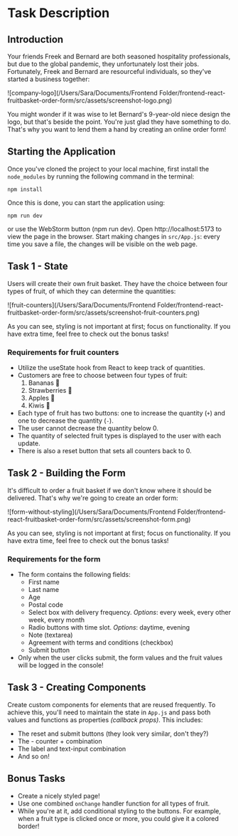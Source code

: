 # Task Description

## Introduction
Your friends Freek and Bernard are both seasoned hospitality professionals, but due to the global pandemic, they unfortunately lost their jobs. Fortunately, Freek and Bernard are resourceful individuals, so they've started a business together:

![company-logo](/Users/Sara/Documents/Frontend Folder/frontend-react-fruitbasket-order-form/src/assets/screenshot-logo.png)

You might wonder if it was wise to let Bernard's 9-year-old niece design the logo, but that's beside the point. You're just glad they have something to do. That's why you want to lend them a hand by creating an online order form!

## Starting the Application
Once you've cloned the project to your local machine, first install the `node_modules` by running the following command in the terminal:

`npm install`

Once this is done, you can start the application using:

`npm run dev`

or use the WebStorm button (npm run dev). Open http://localhost:5173 to view the page in the browser. Start making changes in `src/App.js`: every time you save a file, the changes will be visible on the web page.

## Task 1 - State
Users will create their own fruit basket. They have the choice between four types of fruit, of which they can determine the quantities:

![fruit-counters](/Users/Sara/Documents/Frontend Folder/frontend-react-fruitbasket-order-form/src/assets/screenshot-fruit-counters.png)

As you can see, styling is not important at first; focus on functionality. If you have extra time, feel free to check out the bonus tasks!

### Requirements for fruit counters
* Utilize the useState hook from React to keep track of quantities.
* Customers are free to choose between four types of fruit:
    1. Bananas 🍌
    2. Strawberries 🍓
    3. Apples 🍏
    4. Kiwis 🥝
* Each type of fruit has two buttons: one to increase the quantity (`+`) and one to decrease the quantity (`-`).
* The user cannot decrease the quantity below 0.
* The quantity of selected fruit types is displayed to the user with each update.
* There is also a reset button that sets all counters back to 0.

## Task 2 - Building the Form
It's difficult to order a fruit basket if we don't know where it should be delivered. That's why we're going to create an order form:

![form-without-styling](/Users/Sara/Documents/Frontend Folder/frontend-react-fruitbasket-order-form/src/assets/screenshot-form.png)

As you can see, styling is not important at first; focus on functionality. If you have extra time, feel free to check out the bonus tasks!

### Requirements for the form
* The form contains the following fields:
    * First name
    * Last name
    * Age
    * Postal code
    * Select box with delivery frequency. _Options_: every week, every other week, every month
    * Radio buttons with time slot. _Options_: daytime, evening
    * Note (textarea)
    * Agreement with terms and conditions (checkbox)
    * Submit button
* Only when the user clicks submit, the form values and the fruit values will be logged in the console!

## Task 3 - Creating Components
Create custom components for elements that are reused frequently. To achieve this, you'll need to maintain the state in `App.js` and pass both values and functions as properties _(callback props)_. This includes:
* The reset and submit buttons (they look very similar, don't they?)
* The - counter + combination
* The label and text-input combination
* And so on!

## Bonus Tasks
* Create a nicely styled page!
* Use one combined `onChange` handler function for all types of fruit.
* While you're at it, add conditional styling to the buttons. For example, when a fruit type is clicked once or more, you could give it a colored border!